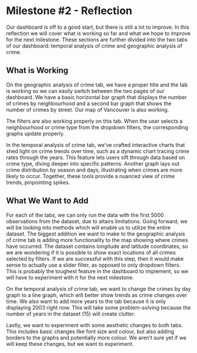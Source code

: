 # Milestone #2 - Reflection

Our dashboard is off to a good start, but there is still a lot to improve. In this reflection we will cover what is working so far and what we hope to improve for the next milestone. These sections are further divided into the two tabs of our dashboard: temporal analysis of crime and geographic analysis of crime.

## What is Working

On the geographic analysis of crime tab, we have a proper title and the tab is working so we can easily switch between the two pages of our dashboard. We have a basic horizontal bar graph that displays the number of crimes by neighbourhood and a second bar graph that shows the number of crimes by street. Our map of Vancouver is also working.

The filters are also working properly on this tab. When the user selects a neighbourhood or crime type from the dropdown filters, the corresponding graphs update properly.

In the temporal analysis of crime tab, we've crafted interactive charts that shed light on crime trends over time, such as a dynamic chart tracing crime rates through the years. This feature lets users sift through data based on crime type, diving deeper into specific patterns. Another graph lays out crime distribution by season and days, illustrating when crimes are more likely to occur. Together, these tools provide a nuanced view of crime trends, pinpointing spikes.

## What We Want to Add

For each of the tabs, we can only run the data with the first 5000 observations from the dataset, due to altairs limitations. Going forward, we will be looking into methods which will enable us to utilize the entire dataset. The biggest addition we want to make to the geographic analysis of crime tab is adding more functionality to the map showing where crimes have occurred. The dataset contains longitude and latitude coordinates, so we are wondering if it is possible to show exact locations of all crimes selected by filters. If we are successful with this step, then it would make sense to actually use a slider filter, as opposed to only dropdown filters. This is probably the toughest feature in the dashboard to implement, so we will have to experiment with it for the next milestone.

On the temporal analysis of crime tab, we want to change the crimes by day graph to a line graph, which will better show trends as crime changes over time. We also want to add more years to the tab because it is only displaying 2003 right now. This will take some problem-solving because the number of years in the dataset (15) will create clutter.

Lastly, we want to experiment with some aesthetic changes to both tabs. This includes basic changes like font size and colour, but also adding borders to the graphs and potentially more colour. We aren’t sure yet if we will keep these changes, but we want to experiment.

